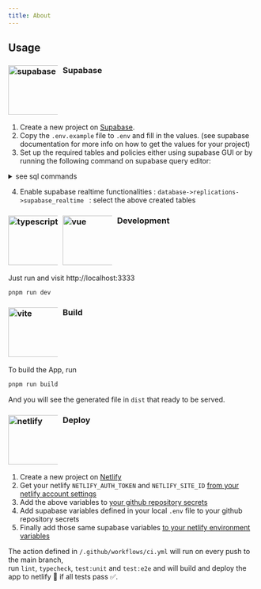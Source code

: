 ```yaml
---
title: About
---
```




## Usage

### <div  style="width: 100px; display:inline-flex; gap:10px"> <img src="supabase.svg"  alt="supabase" width="200" height="100">Supabase</div>


1. Create a new project on [Supabase](https://supabase.io/).
2. Copy the `.env.example` file to `.env` and fill in the values. (see supabase documentation for more info on how to get the values for your project)
3. Set up the required tables and policies either using supabase GUI or by running the following command on supabase query editor:

<details>
  <summary>see sql commands</summary>

```sql
CREATE TABLE users (
  id UUID PRIMARY KEY DEFAULT gen_random_uuid(),
  username TEXT UNIQUE NOT NULL,
  email TEXT UNIQUE NOT NULL,
  created_at TIMESTAMPTZ NOT NULL DEFAULT NOW(),
  updated_at TIMESTAMPTZ NOT NULL DEFAULT NOW()
);



CREATE TABLE games (
  id UUID PRIMARY KEY DEFAULT gen_random_uuid(),
  white_player_id UUID REFERENCES users(id),
  black_player_id UUID REFERENCES users(id),
  status TEXT NOT NULL,
  winner_id UUID REFERENCES users(id),
  created_at TIMESTAMPTZ NOT NULL DEFAULT NOW(),
  updated_at TIMESTAMPTZ NOT NULL DEFAULT NOW()
);

-- RLS Policies for the 'games' table

-- Allow users to create new games
CREATE POLICY games_insert
  ON games FOR INSERT
  WITH CHECK (auth.uid() = white_player_id OR auth.uid() = black_player_id);

-- Allow users to view games they are participating in
CREATE POLICY games_select
  ON games FOR SELECT
  USING (auth.uid() = white_player_id OR auth.uid() = black_player_id);

-- Allow users to update games they are participating in
CREATE POLICY games_update
  ON games FOR UPDATE
  USING (auth.uid() = white_player_id OR auth.uid() = black_player_id);

-- Prevent users from deleting games
CREATE POLICY games_delete
  ON games FOR DELETE
  USING (FALSE);

-- EnableRLS on the `games` table:
ALTER TABLE games FORCE ROW LEVEL SECURITY;


CREATE TABLE game_states (
  id UUID PRIMARY KEY DEFAULT gen_random_uuid(),
  game_id UUID REFERENCES games(id),
  board JSONB NOT NULL,
  move_history JSONB NOT NULL,
  captured_pieces JSONB NOT NULL,
  current_player_id UUID REFERENCES users(id),
  created_at TIMESTAMPTZ NOT NULL DEFAULT NOW(),
  updated_at TIMESTAMPTZ NOT NULL DEFAULT NOW()
);

CREATE POLICY game_states_insert
  ON game_states FOR INSERT
  WITH CHECK (
    auth.uid() IN (
      SELECT white_player_id
      FROM games
      WHERE game_id = games.id
      UNION
      SELECT black_player_id
      FROM games
      WHERE game_id = games.id
    )
  );

CREATE POLICY game_states_select
  ON game_states FOR SELECT
  USING (
    auth.uid() IN (
      SELECT white_player_id
      FROM games
      WHERE game_id = games.id
      UNION SELECT black_player_id
      FROM games
      WHERE game_id = games.id
    )
  );

CREATE POLICY game_states_update
  ON game_states FOR UPDATE
  USING (
    auth.uid() IN (
      SELECT white_player_id
      FROM games
      WHERE game_id = games.id
      UNION
      SELECT black_player_id
      FROM games
      WHERE game_id = games.id
    )
  );

CREATE POLICY game_states_delete
  ON game_states FOR DELETE
  USING (FALSE);

ALTER TABLE game_states FORCE ROW LEVEL SECURITY;

CREATE TABLE chat_messages (
  id UUID PRIMARY KEY DEFAULT gen_random_uuid(),
  game_id UUID REFERENCES games(id),
  user_id UUID REFERENCES users(id),
  content TEXT NOT NULL,
  created_at TIMESTAMPTZ NOT NULL DEFAULT NOW()
);



-- Allow users to send chat messages in games they are participating in
CREATE POLICY chat_messages_insert
  ON chat_messages FOR INSERT
  WITH CHECK (
    auth.uid() IN (
      SELECT white_player_id
      FROM games
      WHERE game_id = games.id
      UNION
      SELECT black_player_id
      FROM games
      WHERE game_id = games.id
    )
  );

-- Allow users to view chat messages in games they are participating in
CREATE POLICY chat_messages_select
  ON chat_messages FOR SELECT
  USING (
    auth.uid() IN (
      SELECT white_player_id
      FROM games
      WHERE game_id = games.id
      UNION
      SELECT black_player_id
      FROM games
      WHERE game_id = games.id
    )
  );

-- Preventusers from updating chat messages
CREATE POLICY chat_messages_update
  ON chat_messages FOR UPDATE
  USING (FALSE);

-- Prevent users from deleting chat messages
CREATE POLICY chat_messages_delete
  ON chat_messages FOR DELETE
  USING (FALSE);

-- Enable RLS on the `chat_messages` table:

ALTER TABLE chat_messages FORCE ROW LEVEL SECURITY;

-- view for player statistics
DROP VIEW IF EXISTS player_statistics;

CREATE OR REPLACE VIEW player_statistics AS
SELECT
  player_id,
  COUNT(*) AS total_games,
  COUNT(*) FILTER (WHERE win) AS wins,
  COUNT(*) FILTER (WHERE NOT win AND winner_id IS NOT NULL) AS losses,
  COUNT(*) FILTER (WHERE win AND white_player) AS wins_as_white,
  COUNT(*) FILTER (WHERE win AND NOT white_player) AS wins_as_black
FROM
  (
    SELECT
      white_player_id AS player_id,
      winner_id = white_player_id AS win,
      true AS white_player,
      winner_id
    FROM
      games
    WHERE
      white_player_id IS NOT NULL
    UNION ALL
    SELECT
      black_player_id AS player_id,
      winner_id = black_player_id AS win,
      false AS white_player,
      winner_id
    FROM
      games
    WHERE
      black_player_id IS NOT NULL
  ) AS game_results
GROUP BY
  player_id;


```

</details>

4. Enable supabase realtime functionalities : <code>database->replications->supabase_realtime </code> : select the above created tables

###  <div  style="width: 100px; display:inline-flex; gap:10px"> <img src="typescript.svg"  alt="typescript" width="200" height="100"> <img src="vue.svg"  alt="vue" width="200" height="100"> Development</div>

Just run and visit http://localhost:3333

```bash
pnpm run dev
```

### <div  style="width: 100px; display:inline-flex; gap:10px"> <img src="vite.svg"  alt="vite" width="200" height="100">Build</div>

To build the App, run

```bash
pnpm run build
```

And you will see the generated file in `dist` that ready to be served.


### <div  style="width: 100px;  display:inline-flex; gap:10px"> <img src="netlify.svg"  alt="netlify" width="200" height="100">Deploy</div>

1. Create a new project on [Netlify](https://www.netlify.com/)
2. Get your netlify <code>NETLIFY_AUTH_TOKEN</code> and <code>NETLIFY_SITE_ID</code> [from your netlify account settings](https://docs.netlify.com/cli/get-started/#obtain-a-token-in-the-netlify-ui)
3. Add the above variables to [your github repository secrets](https://docs.github.com/en/actions/reference/encrypted-secrets#creating-encrypted-secrets-for-a-repository)
4. Add supabase variables defined in your local `.env` file to your github repository secrets
5. Finally add those same supabase variables [to your netlify environment variables](https://docs.netlify.com/configure-builds/environment-variables/)

The action defined in <code>/.github/workflows/ci.yml</code> will run on every push to the main branch,<br/> run <code>lint</code>, <code>typecheck</code>, <code>test:unit</code> and <code>test:e2e</code> and will build and deploy the app to netlify 🚀 if all tests pass ✅.
